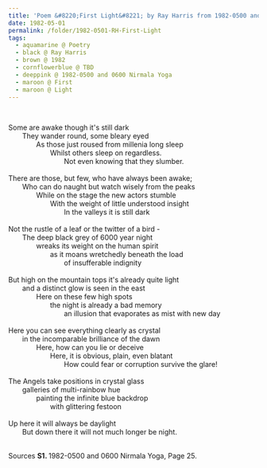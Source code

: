 ```yaml
---
title: 'Poem &#8220;First Light&#8221; by Ray Harris from 1982-0500 and 0600 Nirmala Yoga, Page 25'
date: 1982-05-01
permalink: /folder/1982-0501-RH-First-Light
tags:
  - aquamarine @ Poetry
  - black @ Ray Harris
  - brown @ 1982
  - cornflowerblue @ TBD
  - deeppink @ 1982-0500 and 0600 Nirmala Yoga
  - maroon @ First
  - maroon @ Light
---
```


<br>

<p>
Some are awake though it's still dark<br>
&emsp;&emsp;They wander round, some bleary eyed<br>
&emsp;&emsp;&emsp;&emsp;As those just roused from millenia long sleep<br>
&emsp;&emsp;&emsp;&emsp;&emsp;&emsp;Whilst others sleep on regardless.<br>
&emsp;&emsp;&emsp;&emsp;&emsp;&emsp;&emsp;&emsp;Not even knowing that they slumber.<br>
<br>
There are those, but few, who have always been awake;<br>
&emsp;&emsp;Who can do naught but watch wisely from the peaks<br>
&emsp;&emsp;&emsp;&emsp;While on the stage the new actors stumble<br>
&emsp;&emsp;&emsp;&emsp;&emsp;&emsp;With the weight of little understood insight<br>
&emsp;&emsp;&emsp;&emsp;&emsp;&emsp;&emsp;&emsp;In the valleys it is still dark<br>
<br>
Not the rustle of a leaf or the twitter of a bird -<br>
&emsp;&emsp;The deep black grey of 6000 year night<br>
&emsp;&emsp;&emsp;&emsp;wreaks its weight on the human spirit<br>
&emsp;&emsp;&emsp;&emsp;&emsp;&emsp;as it moans wretchedly beneath the load<br>
&emsp;&emsp;&emsp;&emsp;&emsp;&emsp;&emsp;&emsp;of insufferable indignity<br>
<br>
But high on the mountain tops it's already quite light<br>
&emsp;&emsp;and a distinct glow is seen in the east<br>
&emsp;&emsp;&emsp;&emsp;Here on these few high spots<br>
&emsp;&emsp;&emsp;&emsp;&emsp;&emsp;the night is already a bad memory<br>
&emsp;&emsp;&emsp;&emsp;&emsp;&emsp;&emsp;&emsp;an illusion that evaporates as mist with new day<br>
<br>
Here you can see everything clearly as crystal<br>
&emsp;&emsp;in the incomparable brilliance of the dawn<br>
&emsp;&emsp;&emsp;&emsp;Here, how can you lie or deceive<br>
&emsp;&emsp;&emsp;&emsp;&emsp;&emsp;Here, it is obvious, plain, even blatant<br>
&emsp;&emsp;&emsp;&emsp;&emsp;&emsp;&emsp;&emsp;How could fear or corruption survive the glare!<br>
<br>
The Angels take positions in crystal glass<br>
&emsp;&emsp;galleries of multi-rainbow hue<br>
&emsp;&emsp;&emsp;&emsp;painting the infinite blue backdrop<br>
&emsp;&emsp;&emsp;&emsp;&emsp;&emsp;with glittering festoon<br>
<br>
Up here it will always be daylight<br>
&emsp;&emsp;But down there it will not much longer be night.<br>
</p>

<br>

<wave-list>
<list-title color="DarkSeaGreen" width="55">Sources</list-title>
  <list-item color="BlanchedAlmond"  width="280"><b>S1. </b> 1982-0500 and 0600 Nirmala Yoga, Page 25.</list-item>
</wave-list>